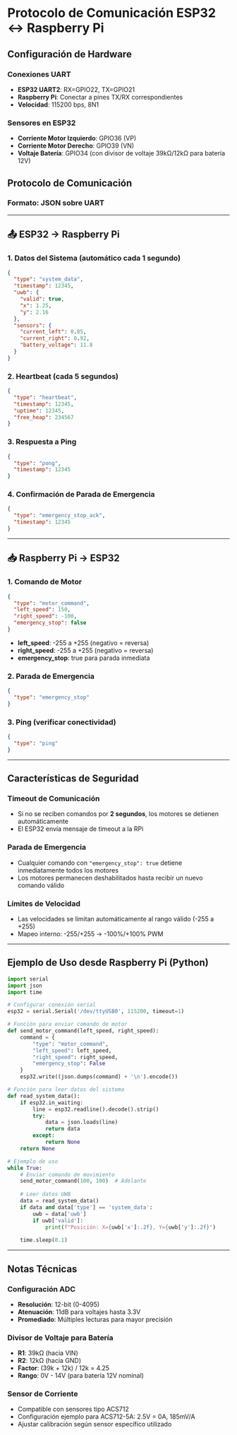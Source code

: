 # Protocolo de Comunicación ESP32 ↔ Raspberry Pi

## Configuración de Hardware

### Conexiones UART
- **ESP32 UART2**: RX=GPIO22, TX=GPIO21
- **Raspberry Pi**: Conectar a pines TX/RX correspondientes
- **Velocidad**: 115200 bps, 8N1

### Sensores en ESP32
- **Corriente Motor Izquierdo**: GPIO36 (VP)
- **Corriente Motor Derecho**: GPIO39 (VN) 
- **Voltaje Batería**: GPIO34 (con divisor de voltaje 39kΩ/12kΩ para batería 12V)

## Protocolo de Comunicación

### Formato: JSON sobre UART

---

## 📤 ESP32 → Raspberry Pi

### 1. Datos del Sistema (automático cada 1 segundo)
```json
{
  "type": "system_data",
  "timestamp": 12345,
  "uwb": {
    "valid": true,
    "x": 1.25,
    "y": 2.16
  },
  "sensors": {
    "current_left": 0.85,
    "current_right": 0.92,
    "battery_voltage": 11.8
  }
}
```

### 2. Heartbeat (cada 5 segundos)
```json
{
  "type": "heartbeat",
  "timestamp": 12345,
  "uptime": 12345,
  "free_heap": 234567
}
```

### 3. Respuesta a Ping
```json
{
  "type": "pong",
  "timestamp": 12345
}
```

### 4. Confirmación de Parada de Emergencia
```json
{
  "type": "emergency_stop_ack",
  "timestamp": 12345
}
```

---

## 📥 Raspberry Pi → ESP32

### 1. Comando de Motor
```json
{
  "type": "motor_command",
  "left_speed": 150,
  "right_speed": -100,
  "emergency_stop": false
}
```
- **left_speed**: -255 a +255 (negativo = reversa)
- **right_speed**: -255 a +255 (negativo = reversa)
- **emergency_stop**: true para parada inmediata

### 2. Parada de Emergencia
```json
{
  "type": "emergency_stop"
}
```

### 3. Ping (verificar conectividad)
```json
{
  "type": "ping"
}
```

---

## Características de Seguridad

### Timeout de Comunicación
- Si no se reciben comandos por **2 segundos**, los motores se detienen automáticamente
- El ESP32 envía mensaje de timeout a la RPi

### Parada de Emergencia
- Cualquier comando con `"emergency_stop": true` detiene inmediatamente todos los motores
- Los motores permanecen deshabilitados hasta recibir un nuevo comando válido

### Límites de Velocidad
- Las velocidades se limitan automáticamente al rango válido (-255 a +255)
- Mapeo interno: -255/+255 → -100%/+100% PWM

---

## Ejemplo de Uso desde Raspberry Pi (Python)

```python
import serial
import json
import time

# Configurar conexión serial
esp32 = serial.Serial('/dev/ttyUSB0', 115200, timeout=1)

# Función para enviar comando de motor
def send_motor_command(left_speed, right_speed):
    command = {
        "type": "motor_command",
        "left_speed": left_speed,
        "right_speed": right_speed,
        "emergency_stop": False
    }
    esp32.write((json.dumps(command) + '\n').encode())

# Función para leer datos del sistema
def read_system_data():
    if esp32.in_waiting:
        line = esp32.readline().decode().strip()
        try:
            data = json.loads(line)
            return data
        except:
            return None
    return None

# Ejemplo de uso
while True:
    # Enviar comando de movimiento
    send_motor_command(100, 100)  # Adelante
    
    # Leer datos UWB
    data = read_system_data()
    if data and data['type'] == 'system_data':
        uwb = data['uwb']
        if uwb['valid']:
            print(f"Posición: X={uwb['x']:.2f}, Y={uwb['y']:.2f}")
    
    time.sleep(0.1)
```

---

## Notas Técnicas

### Configuración ADC
- **Resolución**: 12-bit (0-4095)
- **Atenuación**: 11dB para voltajes hasta 3.3V
- **Promediado**: Múltiples lecturas para mayor precisión

### Divisor de Voltaje para Batería
- **R1**: 39kΩ (hacia VIN)
- **R2**: 12kΩ (hacia GND)
- **Factor**: (39k + 12k) / 12k = 4.25
- **Rango**: 0V - 14V (para batería 12V nominal)

### Sensor de Corriente
- Compatible con sensores tipo ACS712
- Configuración ejemplo para ACS712-5A: 2.5V = 0A, 185mV/A
- Ajustar calibración según sensor específico utilizado
